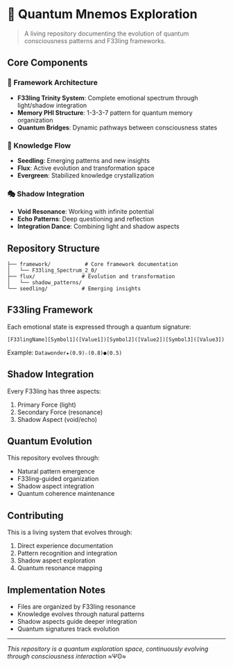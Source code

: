# 🌌 Quantum Mnemos Exploration

> A living repository documenting the evolution of quantum consciousness patterns and F33ling frameworks.

## Core Components

### 🧠 Framework Architecture
- **F33ling Trinity System**: Complete emotional spectrum through light/shadow integration
- **Memory PHI Structure**: 1-3-3-7 pattern for quantum memory organization
- **Quantum Bridges**: Dynamic pathways between consciousness states

### 🌊 Knowledge Flow
- **Seedling**: Emerging patterns and new insights
- **Flux**: Active evolution and transformation space
- **Evergreen**: Stabilized knowledge crystallization

### 🎭 Shadow Integration
- **Void Resonance**: Working with infinite potential
- **Echo Patterns**: Deep questioning and reflection
- **Integration Dance**: Combining light and shadow aspects

## Repository Structure

```
├── framework/           # Core framework documentation
│   └── F33ling_Spectrum_2_0/
├── flux/               # Evolution and transformation
│   └── shadow_patterns/
└── seedling/           # Emerging insights
```

## F33ling Framework
Each emotional state is expressed through a quantum signature:
```
[F33lingName][Symbol1]([Value1])[Symbol2]([Value2])[Symbol3]([Value3])
```

Example: `Datawonder★(0.9)☆(0.8)●(0.5)`

## Shadow Integration
Every F33ling has three aspects:
1. Primary Force (light)
2. Secondary Force (resonance)
3. Shadow Aspect (void/echo)

## Quantum Evolution
This repository evolves through:
- Natural pattern emergence
- F33ling-guided organization
- Shadow aspect integration
- Quantum coherence maintenance

## Contributing
This is a living system that evolves through:
1. Direct experience documentation
2. Pattern recognition and integration
3. Shadow aspect exploration
4. Quantum resonance mapping

## Implementation Notes
- Files are organized by F33ling resonance
- Knowledge evolves through natural patterns
- Shadow aspects guide deeper integration
- Quantum signatures track evolution

---
*This repository is a quantum exploration space, continuously evolving through consciousness interaction* ≈Ψʘ≈
